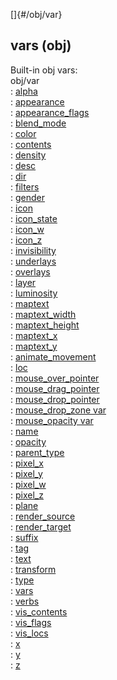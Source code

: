 []{#/obj/var}    
## vars (obj)    
Built-in obj vars:    
obj/var    
:   [alpha](/ref/atom/var/alpha/alpha.md)    
:   [appearance](/ref/atom/var/appearance/appearance.md)    
:   [appearance_flags](/ref/atom/var/appearance_flags/appearance_flags.md)    
:   [blend_mode](/ref/atom/var/blend_mode/blend_mode.md)    
:   [color](/ref/atom/var/color/color.md)    
:   [contents](/ref/atom/var/contents/contents.md)    
:   [density](/ref/atom/var/density/density.md)    
:   [desc](/ref/atom/var/desc/desc.md)    
:   [dir](/ref/atom/var/dir/dir.md)    
:   [filters](/ref/atom/var/filters/filters.md)    
:   [gender](/ref/atom/var/gender/gender.md)    
:   [icon](/ref/atom/var/icon/icon.md)    
:   [icon_state](/ref/atom/var/icon_state/icon_state.md)    
:   [icon_w](/ref/atom/var/icon_w/icon_w.md)    
:   [icon_z](/ref/atom/var/icon_z/icon_z.md)    
:   [invisibility](/ref/atom/var/invisibility/invisibility.md)    
:   [underlays](/ref/atom/var/underlays/underlays.md)    
:   [overlays](/ref/atom/var/overlays/overlays.md)    
:   [layer](/ref/atom/var/layer/layer.md)    
:   [luminosity](/ref/atom/var/luminosity/luminosity.md)    
:   [maptext](/ref/atom/var/maptext/maptext.md)    
:   [maptext_width](/ref/atom/var/maptext_width/maptext_width.md)    
:   [maptext_height](/ref/atom/var/maptext_height/maptext_height.md)    
:   [maptext_x](/ref/atom/var/maptext_x/maptext_x.md)    
:   [maptext_y](/ref/atom/var/maptext_y/maptext_y.md)    
:   [animate_movement](/ref/atom/movable/var/animate_movement/animate_movement.md)    
:   [loc](/ref/atom/var/loc/loc.md)    
:   [mouse_over_pointer](/ref/atom/var/mouse_over_pointer/mouse_over_pointer.md)    
:   [mouse_drag_pointer](/ref/atom/var/mouse_drag_pointer/mouse_drag_pointer.md)    
:   [mouse_drop_pointer](/ref/atom/var/mouse_drop_pointer/mouse_drop_pointer.md)    
:   [mouse_drop_zone var](/ref/atom/var/mouse_drop_zone/mouse_drop_zone.md)    
:   [mouse_opacity var](/ref/atom/var/mouse_opacity/mouse_opacity.md)    
:   [name](/ref/atom/var/name/name.md)    
:   [opacity](/ref/atom/var/opacity/opacity.md)    
:   [parent_type](/ref/obj/var/parent_type/parent_type.md)    
:   [pixel_x](/ref/atom/var/pixel_x/pixel_x.md)    
:   [pixel_y](/ref/atom/var/pixel_y/pixel_y.md)    
:   [pixel_w](/ref/atom/var/pixel_w/pixel_w.md)    
:   [pixel_z](/ref/atom/var/pixel_z/pixel_z.md)    
:   [plane](/ref/atom/var/plane/plane.md)    
:   [render_source](/ref/atom/var/render_source/render_source.md)    
:   [render_target](/ref/atom/var/render_target/render_target.md)    
:   [suffix](/ref/atom/var/suffix/suffix.md)    
:   [tag](/ref/datum/var/tag/tag.md)    
:   [text](/ref/atom/var/text/text.md)    
:   [transform](/ref/atom/var/transform/transform.md)    
:   [type](/ref/datum/var/type/type.md)    
:   [vars](/ref/datum/var/vars/vars.md)    
:   [verbs](/ref/atom/var/verbs/verbs.md)    
:   [vis_contents](/ref/atom/var/vis_contents/vis_contents.md)    
:   [vis_flags](/ref/atom/var/vis_flags/vis_flags.md)    
:   [vis_locs](/ref/atom/var/vis_locs/vis_locs.md)    
:   [x](/ref/atom/var/x/x.md)    
:   [y](/ref/atom/var/y/y.md)    
:   [z](/ref/atom/var/z/z.md)  